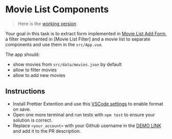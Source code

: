 # Movie List Components

> Here is the [working version](https://mate-academy.github.io/vue_movies-list-components/)

Your goal in this task is to extract form implemented in [Movie List Add Form](https://github.com/mate-academy/vue_movies-list-add-form), a filter implemented in [Movie List Filter] and a movie list to separate components and use them in the `src/App.vue`.

The app should:
- show movies from `src/data/movies.json` by default
- allow to filter movies
- allow to add new movies

## Instructions

- Install Prettier Extention and use this [VSCode settings](https://mate-academy.github.io/fe-program/tools/vscode/settings.json) to enable format on save.
- Open one more terminal and run tests with `npm test` to ensure your solution is correct.
- Replace `<your_account>` with your Github username in the [DEMO LINK](https://<your_account>.github.io/react_movies-list-js/) and add it to the PR description.

